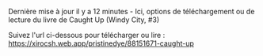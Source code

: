 Dernière mise à jour il y a 12 minutes - Ici, options de téléchargement ou de lecture du livre de Caught Up (Windy City, #3)

Suivez l'url ci-dessous pour télécharger ou lire : https://xirocsh.web.app/pristinedye/88151671-caught-up
